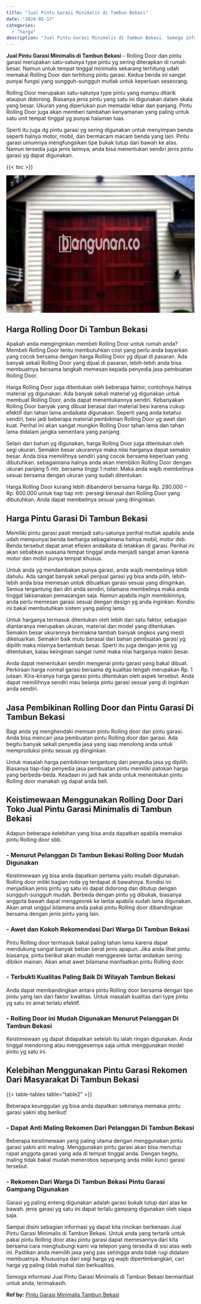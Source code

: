 ```yaml
---
title: "Jual Pintu Garasi Minimalis di Tambun Bekasi"
date: "2024-05-17"
categories: 
  - "harga"
description: "Jual Pintu Garasi Minimalis di Tambun Bekasi. Semoga informasi Jual Pintu Garasi Minimalis di Tambun Bekasi bermanfaat untuk anda, terimakasih...."
---
```


**Jual Pintu Garasi Minimalis di Tambun Bekasi** – Rolling Door dan pintu garasi merupakan satu-satunya type pintu yg sering diterapkan di rumah besar. Namun untuk tempat tinggal minimalis sekarang terhitung udah memakai Rolling Door dan terhitung pintu garasi. Kedua benda ini sangat punyai fungsi yang sungguh-sungguh mutlak untuk keperluan seseorang.

Rolling Door merupakan satu-satunya type pintu yang mampu ditarik ataupun didorong. Biasanya jenis pintu yang satu ini digunakan dalam skala yang besar. Ukuran yang diperlukan pun memadai lebar dan panjang. Pintu Rolling Door juga akan memberi tambahan kenyamanan yang paling untuk satu unit tempat tinggal yg punyai halaman luas.

Sperti itu juga dg pintu garasi yg sering digunakan untuk menyimpan benda seperti halnya motor, mobil, dan bermacam macam benda yang lain. Pintu garasi umumnya mengfungsikan tipe bukak tutup dari bawah ke atas. Namun tersedia juga jenis lainnya, anda bisa menentukan sendiri jenis pintu garasi yg dapat digunakan.

{{< toc >}}

![Jual Pintu Garasi Minimalis di Tambun Bekasi](/images/pintu-garasi-32.png)

## Harga Rolling Door Di Tambun Bekasi

Apakah anda menginginkan membeli Rolling Door untuk rumah anda? Membeli Rolling Door tentu membutuhkan cost yang perlu anda bayarkan yang cocok bersama dengan harga Rolling Door yg dijual di pasaran. Ada banyak sekali Rolling Door yang dijual di pasaran, lebih-lebih anda bisa membuatnya bersama langkah memesan kepada penyedia jasa pembuatan Rolling Door.

Harga Rolling Door juga ditentukan oleh beberapa faktor, contohnya halnya material yg digunakan. Ada banyak sekali material yg digunakan untuk membuat Rolling Door, anda dapat menentukannya sendiri. Kebanyakan Rolling Door banyak yang dibuat berasal dari material besi karena cukup efektif dan tahan lama andaikata digunakan. Seperti yang anda ketahui sendiri, besi jadi beberapa material pembikinan Rolling Door yg awet dan kuat. Perihal ini akan sangat mungkin Rolling Door tahan lama dan tahan lama didalam jangka sementara yang panjang.

Selain dari bahan yg digunakan, harga Rolling Door juga ditentukan oleh segi ukuran. Semakin besar ukurannya maka nilai harganya dapat semakin besar. Anda bisa memilihnya sendiri yang cocok bersama keperluan yang dibutuhkan. sebagaimana halnya anda akan membikin Rolling Door dengan ukuran panjang 5 mtr. bersama tinggi 1 meter. Maka anda wajib membelinya sesuai bersama dengan ukuran yang sudah ditentukan.

Harga Rolling Door kurang lebih dibanderol bersama harga Rp. 290.000 – Rp. 600.000 untuk tiap tiap mtr. persegi berasal dari Rolling Door yang dibutuhkan. Anda dapat membelinya sesuai yang diinginkan.

## Harga Pintu Garasi Di Tambun Bekasi

Memiliki pintu garasi pasti menjadi satu-satunya perihal mutlak apabila anda udah mempunyai benda berharga sebagaimana halnya mobil, motor dsb. Benda tersebut dapat amat efisien andaikata di letakkan di garasi. Perihal ini akan sebabkan suasana tempat tinggal anda menjadi sangat aman karena motor dan mobil punya tempat khusus.

Untuk anda yg mendambakan punya garasi, anda wajib membelinya lebih dahulu. Ada sangat banyak sekali penjual garasi yg bisa anda pilih, lebih-lebih anda bisa memesan untuk dibuatkan garasi sesuai yang diinginkan. Semua tergantung dari diri anda sendiri, bilamana membelinya maka anda tinggal laksanakan pemasangan saja. Namun apabila ingin membikinnya, anda perlu memesan garasi sesuai dengan design yg anda inginkan. Kondisi ini bakal membutuhkan sistem yang paling lama.

Untuk harganya termasuk ditentukan oleh lebih dari satu faktor, sebagian diantaranya merupakan ukuran, material dan model yang ditentukan. Semakin besar ukurannya bermakna tambah banyak ongkos yang mesti dikeluarkan. Semakin baik mutu berasal dari bahan pembuatan garasi yg dipilih maka nilainya bertambah besar. Sperti itu juga dengan jenis yg ditentukan, kalau keinginan sangat rumit maka nilai harganya makin besar.

Anda dapat menentukan sendiri mengenai pintu garasi yang bakal dibuat. Perkiraan harga normal garasi bersama dg kualitas tengah merupakan Rp. 1 jutaan. Kira-kiranya harga garasi pintu ditentukan oleh aspek tersebut. Anda dapat memilihnya sendiri mau belanja pintu garasi sesuai yang di inginkan anda sendiri.

## Jasa Pembikinan Rolling Door dan Pintu Garasi Di Tambun Bekasi

Bagi anda yg menghendaki memsan pintu Rolling door dan pintu garasi. Anda bisa mencari jasa pembuatan pintu Rolling door dan garasi. Ada begitu banyak sekali penyedia jasa yang siap menolong anda untuk memproduksi pintu sesuai yg diinginkan.

Untuk masalah harga pembikinan tergantung dari penyedia jasa yg dipilih. Biasanya tiap-tiap penyedia jasa pembuatan pintu memiliki patokan harga yang berbeda-beda. Keadaan ini jadi hak anda untuk menentukan pintu Rolling door manakah yg dapat anda beli.

## Keistimewaan Menggunakan Rolling Door Dari Toko Jual Pintu Garasi Minimalis di Tambun Bekasi

Adapun beberapa kelebihan yang bisa anda dapatkan apabila memakai pintu Rolling door sbb.

### \- Menurut Pelanggan Di Tambun Bekasi Rolling Door Mudah Digunakan

Keistimewaan yg bisa anda dapatkan pertama yaitu mudah digunakan. Rolling door miliki bagian roda yg terdapat di bawahnya. Kondisi ini menjadikan jenis pintu yg satu ini dapat didorong dan ditutup dengan sungguh-sungguh mudah. Berbeda dengan pintu yg dibukak, biasanya anggota bawah dapat menggesrek ke lantai apabila sudah lama digunakan. Akan amat unggul bilamana anda pakai pintu Rolling door dibandingkan bersama dengan jenis pintu yang lain.

### \- Awet dan Kokoh Rekomendasi Dari Warga Di Tambun Bekasi

Pintu Rolling door termasuk bakal paling tahan lama karena dapat mendukung sangat banyak beban berat jenis apapun. Jika anda lihat pintu biasanya, pintu berikut akan mudah menggesrek lantai andaikan sering dibikin mainan. Akan amat awet bilamana manfaatkan pintu Rolling door.

### \- Terbukti Kualitas Paling Baik Di Wilayah Tambun Bekasi

Anda dapat membandingkan antara pintu Rolling door bersama dengan tipe pintu yang lain dari faktor kwalitas. Untuk masalah kualitas dari type pintu yg satu ini amat terlalu efektif.

### \- Rolling Door ini Mudah Digunakan Menurut Pelanggan Di Tambun Bekasi

Keistimewaan yg dapat didapatkan setelah itu ialah ringan digunakan. Anda tinggal mendorong atau menggesernya saja untuk menggunakan model pintu yg satu ini.

## Kelebihan Menggunakan Pintu Garasi Rekomen Dari Masyarakat Di Tambun Bekasi

{{< table-tables table="table2" >}}

Beberapa keunggulan yg bisa anda dapatkan sekiranya memakai pintu garasi yakni sbg berikut!

### \- Dapat Anti Maling Rekomen Dari Pelanggan Di Tambun Bekasi

Beberapa keistimewaan yang paling utama dengan menggunakan pintu garasi yakni anti maling. Menggunakan pintu garasi akan bisa menutup rapat anggota garasi yang ada di tempat tinggal anda. Dengan begitu, maling tidak bakal mudah menerobos sepanjang anda miliki kunci garasi tersebut.

### \- Rekomen Dari Warga Di Tambun Bekasi Pintu Garasi Gampang Digunakan

Garasi yg paling enteng digunakan adalah garasi bukak tutup dari atas ke bawah. jenis garasi yg satu ini dapat terlalu gampang digunakan oleh siapa saja.

Sampai disini sebagian informasi yg dapat kita rincikan berkenaan Jual Pintu Garasi Minimalis di Tambun Bekasi. Untuk anda yang tertarik untuk pakai pintu Rolling door atau pintu garasi dapat memesannya dari kita bersama cara menghubungi kami via telepon yang tersedia di sisi atas web ini. Pastikan anda memilih jasa yang pas sehingga anda tidak rugi didalam membuatnya. Khususnya dari segi harga yg wajib dipertimbangkan, cari harga yg paling tidak mahal dan berkualitas.

Semoga informasi Jual Pintu Garasi Minimalis di Tambun Bekasi bermanfaat untuk anda, terimakasih.

**Ref by:** [Pintu Garasi Minimalis Tambun Bekasi](https://id.wikipedia.org/wiki/Pintu)

